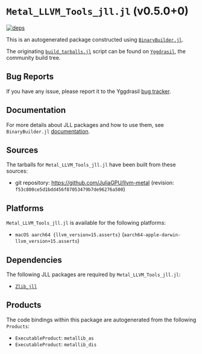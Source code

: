 # `Metal_LLVM_Tools_jll.jl` (v0.5.0+0)

[![deps](https://juliahub.com/docs/Metal_LLVM_Tools_jll/deps.svg)](https://juliahub.com/ui/Packages/Metal_LLVM_Tools_jll/50SwA?page=2)

This is an autogenerated package constructed using [`BinaryBuilder.jl`](https://github.com/JuliaPackaging/BinaryBuilder.jl).

The originating [`build_tarballs.jl`](https://github.com/JuliaPackaging/Yggdrasil/blob/38e8819f1e4034f63c9e412a10083c14219f7af4/M/Metal_LLVM_Tools/build_tarballs.jl) script can be found on [`Yggdrasil`](https://github.com/JuliaPackaging/Yggdrasil/), the community build tree.

## Bug Reports

If you have any issue, please report it to the Yggdrasil [bug tracker](https://github.com/JuliaPackaging/Yggdrasil/issues).

## Documentation

For more details about JLL packages and how to use them, see `BinaryBuilder.jl` [documentation](https://docs.binarybuilder.org/stable/jll/).

## Sources

The tarballs for `Metal_LLVM_Tools_jll.jl` have been built from these sources:

* git repository: https://github.com/JuliaGPU/llvm-metal (revision: `f53c800ce5d1bdd456f87053479b7de96276a500`)

## Platforms

`Metal_LLVM_Tools_jll.jl` is available for the following platforms:

* `macOS aarch64 {llvm_version=15.asserts}` (`aarch64-apple-darwin-llvm_version+15.asserts`)

## Dependencies

The following JLL packages are required by `Metal_LLVM_Tools_jll.jl`:

* [`Zlib_jll`](https://github.com/JuliaBinaryWrappers/Zlib_jll.jl)

## Products

The code bindings within this package are autogenerated from the following `Products`:

* `ExecutableProduct`: `metallib_as`
* `ExecutableProduct`: `metallib_dis`
